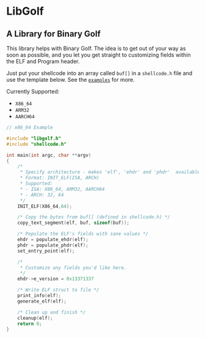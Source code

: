 # LibGolf

## A Library for Binary Golf

This library helps with Binary Golf. The idea is to get out of your way as soon as possible, and you let you get straight to customizing fields within the ELF and Program header.

Just put your shellcode into an array called `buf[]` in a `shellcode.h` file and use the template below. See the [`examples`](./examples) for more.

Currently Supported:
* `X86_64`
* `ARM32`
* `AARCH64`

```c
// x86_64 Example

#include "libgolf.h"
#include "shellcode.h"

int main(int argc, char **argv)
{
    /*
     * Specify architecture - makes 'elf', 'ehdr' and 'phdr'  available
     * Format: INIT_ELF(ISA, ARCH)
     * Supported:
     * - ISA: X86_64, ARM32, AARCH64
     * - ARCH: 32, 64
     */
    INIT_ELF(X86_64,64);

    /* Copy the bytes from buf[] (defined in shellcode.h) */
    copy_text_segment(elf, buf, sizeof(buf));

    /* Populate the ELF's fields with sane values */
    ehdr = populate_ehdr(elf);
    phdr = populate_phdr(elf);
    set_entry_point(elf);

    /*
     * Customize any fields you'd like here.
     */
    ehdr->e_version = 0x13371337

    /* Write ELF struct to file */
    print_info(elf);
    generate_elf(elf);

    /* Clean up and finish */
    cleanup(elf);
    return 0;
}
```
